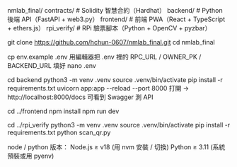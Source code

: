 nmlab_final/
 contracts/        # Solidity 智慧合約（Hardhat）
 backend/          # Python 後端 API（FastAPI + web3.py）
 frontend/         # 前端 PWA（React + TypeScript + ethers.js）
 rpi_verify/       # RPi 驗票腳本（Python + OpenCV + pyzbar）

git clone https://github.com/hchun-0607/nmlab_final.git
cd nmlab_final

cp env.example .env
用編輯器把 .env 裡的 RPC_URL / OWNER_PK / BACKEND_URL 填好
nano .env

cd backend
python3 -m venv .venv
source .venv/bin/activate
pip install -r requirements.txt
uvicorn app:app --reload --port 8000  打開 → http://localhost:8000/docs 可看到 Swagger 測 API

cd ../frontend
npm install
npm run dev

cd ../rpi_verify
python3 -m venv .venv
source .venv/bin/activate
pip install -r requirements.txt
python scan_qr.py

node / python 版本：
Node.js ≥ v18 (用 nvm 安裝 / 切換)
Python ≥ 3.11 (系統預裝或用 pyenv)
